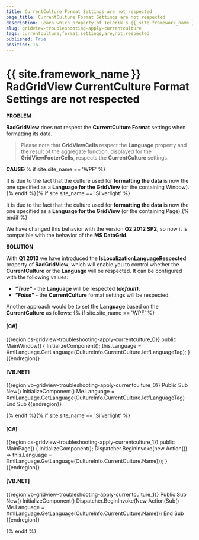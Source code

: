 ```yaml
---
title: CurrentCulture Format Settings are not respected
page_title: CurrentCulture Format Settings are not respected
description: Learn which property of Telerik's {{ site.framework_name }} DataGrid will enable you to control whether the CurrentCulture or the Language are respected.
slug: gridview-troubleshooting-apply-currentculture
tags: currentculture,format,settings,are,not,respected
published: True
position: 16
---
```


# {{ site.framework_name }} RadGridView CurrentCulture Format Settings are not respected

__PROBLEM__

__RadGridView__ does not respect the __CurrentCulture Format__ settings when formatting its data.

>Please note that __GridViewCells__ respect the __Language__ property and the result of the aggregate function, displayed for the __GridViewFooterCells__, respects the __CurrentCulture__ settings.
          

__CAUSE__{% if site.site_name == 'WPF' %}

It is due to the fact that the culture used for __formatting the data__ is now the one specified as a __Language for the GridView__ (or the containing Window).{% endif %}{% if site.site_name == 'Silverlight' %}

It is due to the fact that the culture used for __formatting the data__ is now the one specified as a __Language for the GridView__ (or the containing Page).{% endif %}

We have changed this behavior with the version __Q2 2012 SP2__, so now it is compatible with the behavior of the __MS DataGrid__.

__SOLUTION__

With __Q1 2013__ we have introduced the __IsLocalizationLanguageRespected__ property of __RadGridView__, which will enable you to control whether the __CurrentCulture__ or the __Language__ will be respected. It can be configured with the following values: 

* ___"True"___ - the __Language__ will be respected ___(default)___.
* ___"False"___ - the __CurrentCulture__ format settings will be respected.

Another approach would be to set the __Language__ based on the __CurrentCulture__  as follows:
{% if site.site_name == 'WPF' %}

#### __[C#]__

{{region cs-gridview-troubleshooting-apply-currentculture_0}}
	public MainWindow()
	{
	    InitializeComponent();
	    this.Language = XmlLanguage.GetLanguage(CultureInfo.CurrentCulture.IetfLanguageTag);
	}
{{endregion}}

#### __[VB.NET]__

{{region vb-gridview-troubleshooting-apply-currentculture_0}}
	Public Sub New()
	    InitializeComponent()
	    Me.Language = XmlLanguage.GetLanguage(CultureInfo.CurrentCulture.IetfLanguageTag)
	End Sub
{{endregion}}

{% endif %}{% if site.site_name == 'Silverlight' %}



#### __[C#]__

{{region cs-gridview-troubleshooting-apply-currentculture_1}}
	public MainPage()
	{
	    InitializeComponent();
	    Dispatcher.BeginInvoke(new Action(() => this.Language = XmlLanguage.GetLanguage(CultureInfo.CurrentCulture.Name)));
	}
{{endregion}}

#### __[VB.NET]__

{{region vb-gridview-troubleshooting-apply-currentculture_1}}
	Public Sub New()
	    InitializeComponent()
	    Dispatcher.BeginInvoke(New Action(Sub() Me.Language = XmlLanguage.GetLanguage(CultureInfo.CurrentCulture.Name)))
	End Sub
{{endregion}}

{% endif %}
